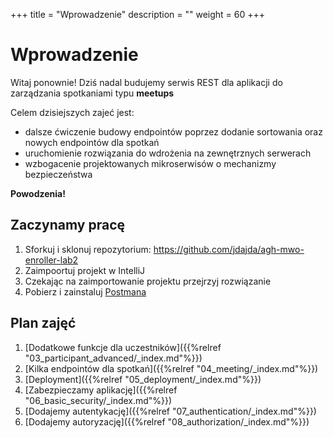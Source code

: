 +++
title = "Wprowadzenie"
description = ""
weight = 60
+++

# Wprowadzenie

Witaj ponownie! Dziś nadal budujemy serwis REST dla aplikacji do zarządzania spotkaniami typu __meetups__

Celem dzisiejszych zajeć jest:
- dalsze ćwiczenie budowy endpointów poprzez dodanie sortowania oraz nowych endpointów dla spotkań
- uruchomienie rozwiązania do wdrożenia na zewnętrznych serwerach
- wzbogacenie projektowanych mikroserwisów o mechanizmy bezpieczeństwa

**Powodzenia!**

## Zaczynamy pracę
1. Sforkuj i sklonuj repozytorium: https://github.com/jdajda/agh-mwo-enroller-lab2
1. Zaimpoortuj projekt w IntelliJ
1. Czekając na zaimportowanie projektu przejrzyj rozwiązanie
1. Pobierz i zainstaluj [Postmana](https://www.postman.com)


## Plan zajęć
1. [Dodatkowe funkcje dla uczestników]({{%relref "03_participant_advanced/_index.md"%}})
1. [Kilka endpointów dla spotkań]({{%relref "04_meeting/_index.md"%}})
1. [Deployment]({{%relref "05_deployment/_index.md"%}})
1. [Zabezpieczamy aplikację]({{%relref "06_basic_security/_index.md"%}})
1. [Dodajemy autentykację]({{%relref "07_authentication/_index.md"%}})
1. [Dodajemy autoryzację]({{%relref "08_authorization/_index.md"%}})